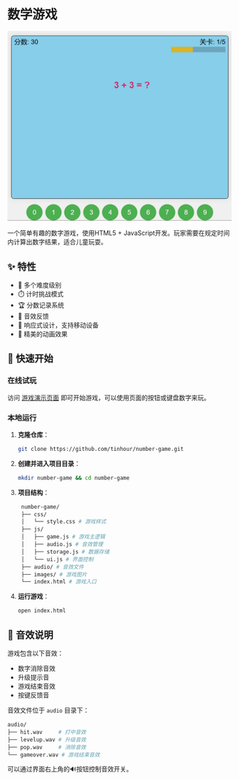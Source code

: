 # 数学游戏

![游戏截图](https://github.com/tinhour/number-game/raw/main/screenshots/gameplay.png)

一个简单有趣的数字游戏，使用HTML5 + JavaScript开发。玩家需要在规定时间内计算出数字结果，适合儿童玩耍。

## ✨ 特性

- 🎯 多个难度级别
- ⏱️ 计时挑战模式
- 🏆 分数记录系统
- 🎵 音效反馈
- 📱 响应式设计，支持移动设备
- 🌈 精美的动画效果

## 🚀 快速开始

### 在线试玩

访问 [游戏演示页面](https://tinhour.github.io/number-game/) 即可开始游戏，可以使用页面的按钮或键盘数字来玩。

### 本地运行

1. **克隆仓库**：
   ```bash
   git clone https://github.com/tinhour/number-game.git
2. **创建并进入项目目录**：
   ```bash
   mkdir number-game && cd number-game
3. **项目结构**：
   ```bash
    number-game/
    ├── css/
    │   └── style.css # 游戏样式
    ├── js/
    │   ├── game.js # 游戏主逻辑
    │   ├── audio.js # 音效管理
    │   ├── storage.js # 数据存储
    │   └── ui.js # 界面控制
    ├── audio/ # 音效文件
    ├── images/ # 游戏图片
    └── index.html # 游戏入口
   ```
4. **运行游戏**：
   ```bash
   open index.html

## 🎵 音效说明

游戏包含以下音效：
- 数字消除音效
- 升级提示音
- 游戏结束音效
- 按键反馈音

音效文件位于 `audio` 目录下：
```bash
audio/
├── hit.wav     # 打中音效
├── levelup.wav # 升级音效
├── pop.wav     # 消除音效
└── gameover.wav # 游戏结束音效
```

可以通过界面右上角的🔊按钮控制音效开关。
